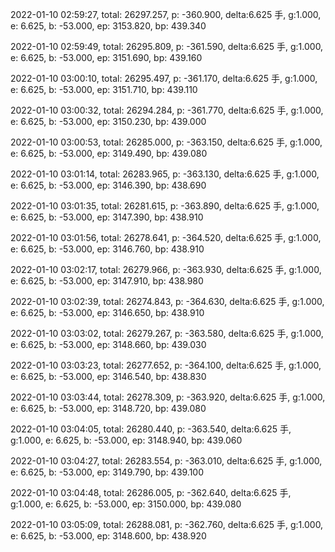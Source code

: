 2022-01-10 02:59:27, total: 26297.257, p: -360.900, delta:6.625 手, g:1.000, e: 6.625, b: -53.000, ep: 3153.820, bp: 439.340

2022-01-10 02:59:49, total: 26295.809, p: -361.590, delta:6.625 手, g:1.000, e: 6.625, b: -53.000, ep: 3151.690, bp: 439.160

2022-01-10 03:00:10, total: 26295.497, p: -361.170, delta:6.625 手, g:1.000, e: 6.625, b: -53.000, ep: 3151.710, bp: 439.110

2022-01-10 03:00:32, total: 26294.284, p: -361.770, delta:6.625 手, g:1.000, e: 6.625, b: -53.000, ep: 3150.230, bp: 439.000

2022-01-10 03:00:53, total: 26285.000, p: -363.150, delta:6.625 手, g:1.000, e: 6.625, b: -53.000, ep: 3149.490, bp: 439.080

2022-01-10 03:01:14, total: 26283.965, p: -363.130, delta:6.625 手, g:1.000, e: 6.625, b: -53.000, ep: 3146.390, bp: 438.690

2022-01-10 03:01:35, total: 26281.615, p: -363.890, delta:6.625 手, g:1.000, e: 6.625, b: -53.000, ep: 3147.390, bp: 438.910

2022-01-10 03:01:56, total: 26278.641, p: -364.520, delta:6.625 手, g:1.000, e: 6.625, b: -53.000, ep: 3146.760, bp: 438.910

2022-01-10 03:02:17, total: 26279.966, p: -363.930, delta:6.625 手, g:1.000, e: 6.625, b: -53.000, ep: 3147.910, bp: 438.980

2022-01-10 03:02:39, total: 26274.843, p: -364.630, delta:6.625 手, g:1.000, e: 6.625, b: -53.000, ep: 3146.650, bp: 438.910

2022-01-10 03:03:02, total: 26279.267, p: -363.580, delta:6.625 手, g:1.000, e: 6.625, b: -53.000, ep: 3148.660, bp: 439.030

2022-01-10 03:03:23, total: 26277.652, p: -364.100, delta:6.625 手, g:1.000, e: 6.625, b: -53.000, ep: 3146.540, bp: 438.830

2022-01-10 03:03:44, total: 26278.309, p: -363.920, delta:6.625 手, g:1.000, e: 6.625, b: -53.000, ep: 3148.720, bp: 439.080

2022-01-10 03:04:05, total: 26280.440, p: -363.540, delta:6.625 手, g:1.000, e: 6.625, b: -53.000, ep: 3148.940, bp: 439.060

2022-01-10 03:04:27, total: 26283.554, p: -363.010, delta:6.625 手, g:1.000, e: 6.625, b: -53.000, ep: 3149.790, bp: 439.100

2022-01-10 03:04:48, total: 26286.005, p: -362.640, delta:6.625 手, g:1.000, e: 6.625, b: -53.000, ep: 3150.000, bp: 439.080

2022-01-10 03:05:09, total: 26288.081, p: -362.760, delta:6.625 手, g:1.000, e: 6.625, b: -53.000, ep: 3148.600, bp: 438.920